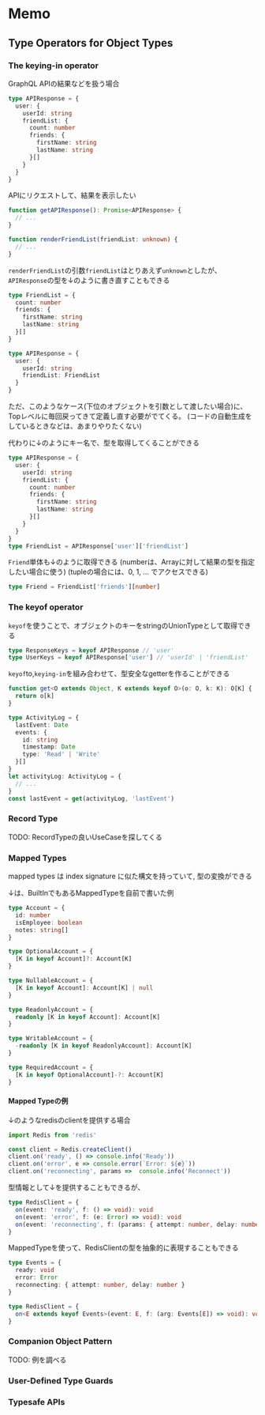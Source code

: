 # Memo
## Type Operators for Object Types
### The keying-in operator

GraphQL APIの結果などを扱う場合

```ts
type APIResponse = {
  user: {
    userId: string
    friendList: {
      count: number
      friends: {
        firstName: string
        lastName: string
      }[]
    }
  }
}
```

APIにリクエストして、結果を表示したい

```ts
function getAPIResponse(): Promise<APIResponse> {
  // ...
}

function renderFriendList(friendList: unknown) {
  // ...
}
```

`renderFriendList`の引数`friendList`はとりあえず`unknown`としたが、
`APIResponse`の型を↓のように書き直すこともできる

```ts
type FriendList = {
  count: number
  friends: {
    firstName: string
    lastName: string
  }[]
}

type APIResponse = {
  user: {
    userId: string
    friendList: FriendList
  }
}
```

ただ、このようなケース(下位のオブジェクトを引数として渡したい場合)に、Topレベルに毎回戻ってきて定義し直す必要がでてくる。
(コードの自動生成をしているときなどは、あまりやりたくない)

代わりに↓のようにキー名で、型を取得してくることができる

```ts
type APIResponse = {
  user: {
    userId: string
    friendList: {
      count: number
      friends: {
        firstName: string
        lastName: string
      }[]
    }
  }
}
type FriendList = APIResponse['user']['friendList']
```

`Friend`単体も↓のように取得できる
(numberは、Arrayに対して結果の型を指定したい場合に使う)
(tupleの場合には、0, 1, ... でアクセスできる)
```ts
type Friend = FriendList['friends'][number]
```

### The keyof operator

`keyof`を使うことで、オブジェクトのキーをstringのUnionTypeとして取得できる

```ts
type ResponseKeys = keyof APIResponse // 'user'
type UserKeys = keyof APIResponse['user'] // 'userId' | 'friendList'
```

`keyof`to,`keying-in`を組み合わせて、型安全なgetterを作ることができる
```ts
function get<O extends Object, K extends keyof O>(o: O, k: K): O[K] {
  return o[k]
}

type ActivityLog = {
  lastEvent: Date
  events: {
    id: string
    timestamp: Date
    type: 'Read' | 'Write'
  }[]
}
let activityLog: ActivityLog = {
  // ...
}
const lastEvent = get(activityLog, 'lastEvent')
```

### Record Type
TODO: RecordTypeの良いUseCaseを探してくる

### Mapped Types

mapped types は index signature に似た構文を持っていて,
型の変換ができる

↓は、BuiltInでもあるMappedTypeを自前で書いた例

```ts
type Account = {
  id: number
  isEmployee: boolean
  notes: string[]
}

type OptionalAccount = {
  [K in keyof Account]?: Account[K]
}

type NullableAccount = {
  [K in keyof Account]: Account[K] | null
}

type ReadonlyAccount = {
  readonly [K in keyof Account]: Account[K]
}

type WritableAccount = {
  -readonly [K in keyof ReadonlyAccount]: Account[K]
}

type RequiredAccount = {
  [K in keyof OptionalAccount]-?: Account[K]
}
```
#### Mapped Typeの例
↓のようなredisのclientを提供する場合

```ts
import Redis from 'redis'

const client = Redis.createClient()
client.on('ready', () => console.info('Ready'))
client.on('error', e => console.error(`Error: ${e}`))
client.on('reconnecting', params =>  console.info('Reconnect'))
```

型情報として↓を提供することもできるが、

```ts
type RedisClient = {
  on(event: 'ready', f: () => void): void
  on(event: 'error', f: (e: Error) => void): void
  on(event: 'reconnecting', f: (params: { attempt: number, delay: number }) => void): void
}
```

MappedTypeを使って、RedisClientの型を抽象的に表現することもできる
```ts
type Events = {
  ready: void
  error: Error
  reconnecting: { attempt: number, delay: number }
}

type RedisClient = {
  on<E extends keyof Events>(event: E, f: (arg: Events[E]) => void): void
}
```

### Companion Object Pattern

TODO: 例を調べる

### User-Defined Type Guards

### Typesafe APIs
